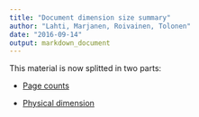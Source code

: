 ```yaml
---
title: "Document dimension size summary"
author: "Lahti, Marjanen, Roivainen, Tolonen"
date: "2016-09-14"
output: markdown_document
---
```


This material is now splitted in two parts:

  * [Page counts](pagecount.md)

  * [Physical dimension](dimension.md)


